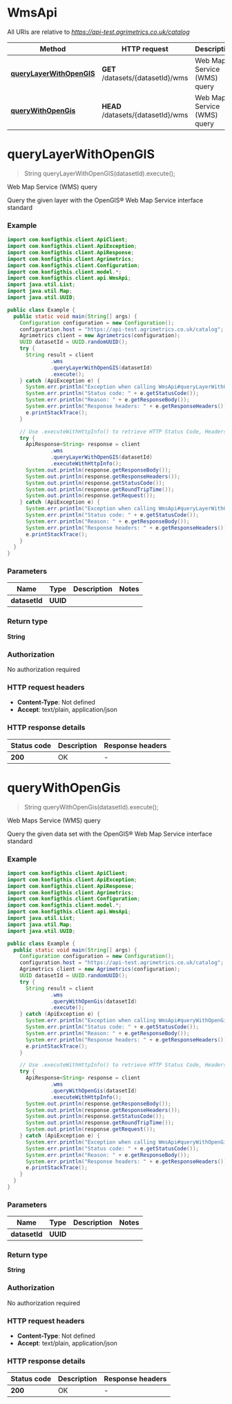 # WmsApi

All URIs are relative to *https://api-test.agrimetrics.co.uk/catalog*

| Method | HTTP request | Description |
|------------- | ------------- | -------------|
| [**queryLayerWithOpenGIS**](WmsApi.md#queryLayerWithOpenGIS) | **GET** /datasets/{datasetId}/wms | Web Map Service (WMS) query |
| [**queryWithOpenGis**](WmsApi.md#queryWithOpenGis) | **HEAD** /datasets/{datasetId}/wms | Web Maps Service (WMS) query |


<a name="queryLayerWithOpenGIS"></a>
# **queryLayerWithOpenGIS**
> String queryLayerWithOpenGIS(datasetId).execute();

Web Map Service (WMS) query

Query the given layer with the OpenGIS® Web Map Service interface standard 

### Example
```java
import com.konfigthis.client.ApiClient;
import com.konfigthis.client.ApiException;
import com.konfigthis.client.ApiResponse;
import com.konfigthis.client.Agrimetrics;
import com.konfigthis.client.Configuration;
import com.konfigthis.client.model.*;
import com.konfigthis.client.api.WmsApi;
import java.util.List;
import java.util.Map;
import java.util.UUID;

public class Example {
  public static void main(String[] args) {
    Configuration configuration = new Configuration();
    configuration.host = "https://api-test.agrimetrics.co.uk/catalog";
    Agrimetrics client = new Agrimetrics(configuration);
    UUID datasetId = UUID.randomUUID();
    try {
      String result = client
              .wms
              .queryLayerWithOpenGIS(datasetId)
              .execute();
    } catch (ApiException e) {
      System.err.println("Exception when calling WmsApi#queryLayerWithOpenGIS");
      System.err.println("Status code: " + e.getStatusCode());
      System.err.println("Reason: " + e.getResponseBody());
      System.err.println("Response headers: " + e.getResponseHeaders());
      e.printStackTrace();
    }

    // Use .executeWithHttpInfo() to retrieve HTTP Status Code, Headers and Request
    try {
      ApiResponse<String> response = client
              .wms
              .queryLayerWithOpenGIS(datasetId)
              .executeWithHttpInfo();
      System.out.println(response.getResponseBody());
      System.out.println(response.getResponseHeaders());
      System.out.println(response.getStatusCode());
      System.out.println(response.getRoundTripTime());
      System.out.println(response.getRequest());
    } catch (ApiException e) {
      System.err.println("Exception when calling WmsApi#queryLayerWithOpenGIS");
      System.err.println("Status code: " + e.getStatusCode());
      System.err.println("Reason: " + e.getResponseBody());
      System.err.println("Response headers: " + e.getResponseHeaders());
      e.printStackTrace();
    }
  }
}

```

### Parameters

| Name | Type | Description  | Notes |
|------------- | ------------- | ------------- | -------------|
| **datasetId** | **UUID**|  | |

### Return type

**String**

### Authorization

No authorization required

### HTTP request headers

 - **Content-Type**: Not defined
 - **Accept**: text/plain, application/json

### HTTP response details
| Status code | Description | Response headers |
|-------------|-------------|------------------|
| **200** | OK |  -  |

<a name="queryWithOpenGis"></a>
# **queryWithOpenGis**
> String queryWithOpenGis(datasetId).execute();

Web Maps Service (WMS) query

Query the given data set with the OpenGIS® Web Map Service interface standard 

### Example
```java
import com.konfigthis.client.ApiClient;
import com.konfigthis.client.ApiException;
import com.konfigthis.client.ApiResponse;
import com.konfigthis.client.Agrimetrics;
import com.konfigthis.client.Configuration;
import com.konfigthis.client.model.*;
import com.konfigthis.client.api.WmsApi;
import java.util.List;
import java.util.Map;
import java.util.UUID;

public class Example {
  public static void main(String[] args) {
    Configuration configuration = new Configuration();
    configuration.host = "https://api-test.agrimetrics.co.uk/catalog";
    Agrimetrics client = new Agrimetrics(configuration);
    UUID datasetId = UUID.randomUUID();
    try {
      String result = client
              .wms
              .queryWithOpenGis(datasetId)
              .execute();
    } catch (ApiException e) {
      System.err.println("Exception when calling WmsApi#queryWithOpenGis");
      System.err.println("Status code: " + e.getStatusCode());
      System.err.println("Reason: " + e.getResponseBody());
      System.err.println("Response headers: " + e.getResponseHeaders());
      e.printStackTrace();
    }

    // Use .executeWithHttpInfo() to retrieve HTTP Status Code, Headers and Request
    try {
      ApiResponse<String> response = client
              .wms
              .queryWithOpenGis(datasetId)
              .executeWithHttpInfo();
      System.out.println(response.getResponseBody());
      System.out.println(response.getResponseHeaders());
      System.out.println(response.getStatusCode());
      System.out.println(response.getRoundTripTime());
      System.out.println(response.getRequest());
    } catch (ApiException e) {
      System.err.println("Exception when calling WmsApi#queryWithOpenGis");
      System.err.println("Status code: " + e.getStatusCode());
      System.err.println("Reason: " + e.getResponseBody());
      System.err.println("Response headers: " + e.getResponseHeaders());
      e.printStackTrace();
    }
  }
}

```

### Parameters

| Name | Type | Description  | Notes |
|------------- | ------------- | ------------- | -------------|
| **datasetId** | **UUID**|  | |

### Return type

**String**

### Authorization

No authorization required

### HTTP request headers

 - **Content-Type**: Not defined
 - **Accept**: text/plain, application/json

### HTTP response details
| Status code | Description | Response headers |
|-------------|-------------|------------------|
| **200** | OK |  -  |

